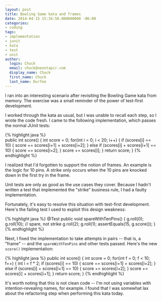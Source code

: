 ```yaml
---
layout: post
title: Bowling Game kata and frames
date: 2014-04-15 15:34:50.000000000 -06:00
categories:
- coding
tags:
- implementation
- junit
- kata
- test
- unit
author:
  login: Chuck
  email: chuck@neontapir.com
  display_name: Chuck
  first_name: Chuck
  last_name: Durfee
---
```

I ran into an interesting scenario after revisiting the Bowling Game kata from memory. The exercise was a small reminder of the power of test-first development.

I worked through the kata as usual, but I was unable to recall each step, so I wrote the code fresh. I came to the following implementation, which passes the normal JUnit tests:

{% highlight java %}  
 public int score() {
 int score = 0;
 for(int i = 0; i < 20; i++) {
 if (scores[i] == 10) {
 score += scores[i+1] + scores[i+2];
 }
 else if (scores[i] + scores[i+1] == 10) {
 score += scores[i+2];
 }
 score += scores[i];
 }
 return score;
 }
{% endhighlight %}

I realized that I'd forgotten to support the notion of frames. An example is the logic for 10 pins. A strike only occurs when the 10 pins are knocked down in the first try in the frame.

Unit tests are only as good as the use cases they cover. Because I hadn't written a test that implemented the "strike" business rule, I had a faulty implementation.

Fortunately, it's easy to resolve this situation with test-first development. Here's the failing test I used to exploit this design weakness:

{% highlight java %}
 @Test
 public void spareWithTenPins() {
 g.roll(0);
 g.roll(10); // spare, not strike
 g.roll(2);
 g.roll(1);
 assertEquals(15, g.score());
 }
 {% endhighlight %}

Next, I fixed the implementation to take attempts in pairs -- that is, a "frame" -- and the `spareWithTenPins` and other tests passed. Here's the new `score()` implementation:

{% highlight java %}
 public int score() {
 int score = 0;
 for(int f = 0; f < 10; f++) {
 int i = f * 2;
 if (scores[i] == 10) {
 score += scores[i+1] + scores[i+2];
 }
 else if (scores[i] + scores[i+1] == 10) {
 score += scores[i+2];
 }
 score += scores[i] + scores[i+1];
 }
 return score;
 }
 {% endhighlight %}

It's worth noting that this is not clean code -- I'm not using variables with intention-revealing names, for example. I found that I was somewhat lax about the refactoring step when performing this kata today.
